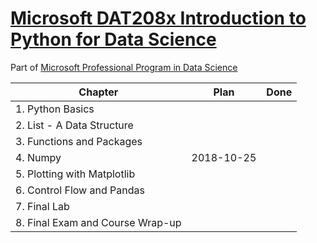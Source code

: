 # [Microsoft DAT208x Introduction to Python for Data Science](https://courses.edx.org/courses/course-v1:Microsoft+DAT208x+3T2018/course/#block-v1:Microsoft+DAT208x+3T2018+type@chapter+block@0f10a306d95945e886626db797e4b2f5)

Part of [Microsoft Professional Program in Data Science](https://www.edx.org/microsoft-professional-program-data-science)

| Chapter | Plan | Done |
|---------|------|------|
| 1. Python Basics |  |  |
| 2. List - A Data Structure |  |  |
| 3. Functions and Packages |  |  |
| 4. Numpy | 2018-10-25 |  |
| 5. Plotting with Matplotlib |  |  |
| 6. Control Flow and Pandas |  |  |
| 7. Final Lab |  |  |
| 8. Final Exam and Course Wrap-up |  |  |
